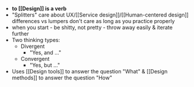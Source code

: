 - __to [[Design]] is a verb__
- "Splitters" care about UX/[[Service design]]/[[Human-centered design]] differences vs lumpers don't care as long as you practice properly
- when you start - be shitty, not pretty - throw away easily & iterate further
- Two thinking types:
	- Divergent
		- "Yes, and ..."
	- Convergent
		- "Yes, but ..."
- Uses [[Design tools]] to answer the question "What" & [[Design methods]] to answer the question "How"